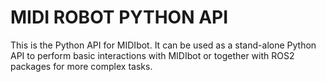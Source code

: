 # MIDI ROBOT PYTHON API 

This is the Python API for MIDIbot. It can be used as a stand-alone Python API to perform basic interactions with MIDIbot or together with ROS2 packages for more complex tasks.
